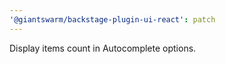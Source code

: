 ```yaml
---
'@giantswarm/backstage-plugin-ui-react': patch
---
```


Display items count in Autocomplete options.
